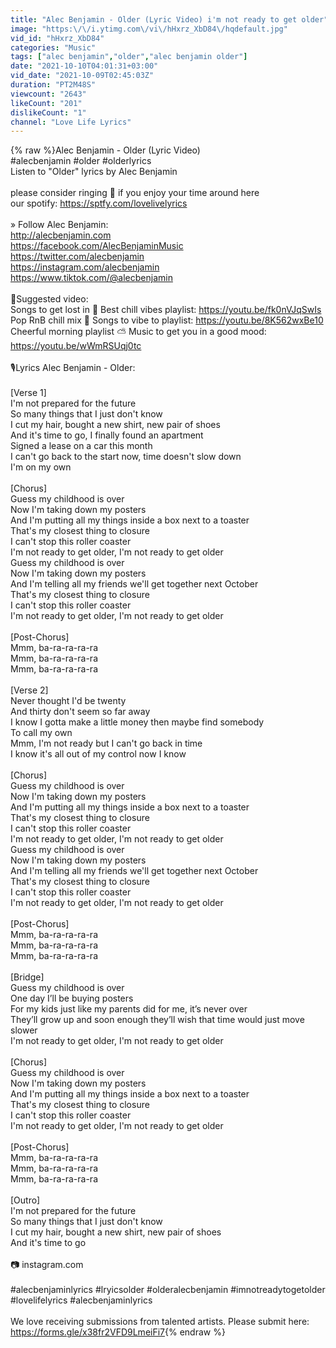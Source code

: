```yaml
---
title: "Alec Benjamin - Older (Lyric Video) i'm not ready to get older"
image: "https:\/\/i.ytimg.com\/vi\/hHxrz_XbD84\/hqdefault.jpg"
vid_id: "hHxrz_XbD84"
categories: "Music"
tags: ["alec benjamin","older","alec benjamin older"]
date: "2021-10-10T04:01:31+03:00"
vid_date: "2021-10-09T02:45:03Z"
duration: "PT2M48S"
viewcount: "2643"
likeCount: "201"
dislikeCount: "1"
channel: "Love Life Lyrics"
---
```

{% raw %}Alec Benjamin - Older (Lyric Video) <br />#alecbenjamin #older #olderlyrics<br />Listen to &quot;Older&quot; lyrics by Alec Benjamin<br /><br />please consider ringing 🔔 if you enjoy your time around here<br />our spotify: <a rel="nofollow" target="blank" href="https://sptfy.com/lovelivelyrics">https://sptfy.com/lovelivelyrics</a><br /><br />» Follow Alec Benjamin:<br /><a rel="nofollow" target="blank" href="http://alecbenjamin.com">http://alecbenjamin.com</a><br /><a rel="nofollow" target="blank" href="https://facebook.com/AlecBenjaminMusic">https://facebook.com/AlecBenjaminMusic</a><br /><a rel="nofollow" target="blank" href="https://twitter.com/alecbenjamin">https://twitter.com/alecbenjamin</a><br /><a rel="nofollow" target="blank" href="https://instagram.com/alecbenjamin">https://instagram.com/alecbenjamin</a><br /><a rel="nofollow" target="blank" href="https://www.tiktok.com/@alecbenjamin">https://www.tiktok.com/@alecbenjamin</a><br /><br />🍰Suggested video:<br />Songs to get lost in 🍂 Best chill vibes playlist: <a rel="nofollow" target="blank" href="https://youtu.be/fk0nVJqSwIs">https://youtu.be/fk0nVJqSwIs</a><br />Pop RnB chill mix 🍧 Songs to vibe to playlist: <a rel="nofollow" target="blank" href="https://youtu.be/8K562wxBe10">https://youtu.be/8K562wxBe10</a><br />Cheerful morning playlist ⛅️ Music to get you in a good mood: <a rel="nofollow" target="blank" href="https://youtu.be/wWmRSUqj0tc">https://youtu.be/wWmRSUqj0tc</a><br /><br />🎙️Lyrics Alec Benjamin - Older: <br /><br />[Verse 1]<br />I'm not prepared for the future<br />So many things that I just don't know<br />I cut my hair, bought a new shirt, new pair of shoes<br />And it's time to go, I finally found an apartment<br />Signed a lease on a car this month<br />I can't go back to the start now, time doesn't slow down<br />I'm on my own<br /><br />[Chorus]<br />Guess my childhood is over<br />Now I'm taking down my posters<br />And I'm putting all my things inside a box next to a toaster<br />That's my closest thing to closure<br />I can't stop this roller coaster<br />I'm not ready to get older, I'm not ready to get older<br />Guess my childhood is over<br />Now I'm taking down my posters<br />And I'm telling all my friends we'll get together next October<br />That's my closest thing to closure<br />I can't stop this roller coaster<br />I'm not ready to get older, I'm not ready to get older<br /><br />[Post-Chorus]<br />Mmm, ba-ra-ra-ra-ra<br />Mmm, ba-ra-ra-ra-ra<br />Mmm, ba-ra-ra-ra-ra<br /><br />[Verse 2]<br />Never thought I'd be twenty<br />And thirty don't seem so far away<br />I know I gotta make a little money then maybe find somebody<br />To call my own<br />Mmm, I'm not ready but I can't go back in time<br />I know it's all out of my control now I know<br /><br />[Chorus]<br />Guess my childhood is over<br />Now I'm taking down my posters<br />And I'm putting all my things inside a box next to a toaster<br />That's my closest thing to closure<br />I can't stop this roller coaster<br />I'm not ready to get older, I'm not ready to get older<br />Guess my childhood is over<br />Now I'm taking down my posters<br />And I'm telling all my friends we'll get together next October<br />That's my closest thing to closure<br />I can't stop this roller coaster<br />I'm not ready to get older, I'm not ready to get older<br /><br />[Post-Chorus]<br />Mmm, ba-ra-ra-ra-ra<br />Mmm, ba-ra-ra-ra-ra<br />Mmm, ba-ra-ra-ra-ra<br /><br />[Bridge]<br />Guess my childhood is over<br />One day I’ll be buying posters<br />For my kids just like my parents did for me, it’s never over<br />They’ll grow up and soon enough they’ll wish that time would just move slower<br />I'm not ready to get older, I'm not ready to get older<br /><br />[Chorus]<br />Guess my childhood is over<br />Now I'm taking down my posters<br />And I'm putting all my things inside a box next to a toaster<br />That's my closest thing to closure<br />I can't stop this roller coaster<br />I'm not ready to get older, I'm not ready to get older<br /><br />[Post-Chorus]<br />Mmm, ba-ra-ra-ra-ra<br />Mmm, ba-ra-ra-ra-ra<br />Mmm, ba-ra-ra-ra-ra<br /><br />[Outro]<br />I'm not prepared for the future<br />So many things that I just don't know<br />I cut my hair, bought a new shirt, new pair of shoes<br />And it's time to go<br /><br />📷  instagram.com<br /><br />#alecbenjaminlyrics #lryicsolder #olderalecbenjamin #imnotreadytogetolder #lovelifelyrics #alecbenjaminlyrics<br /><br />We love receiving submissions from talented artists. Please submit here: <br /><a rel="nofollow" target="blank" href="https://forms.gle/x38fr2VFD9LmeiFi7">https://forms.gle/x38fr2VFD9LmeiFi7</a>{% endraw %}
